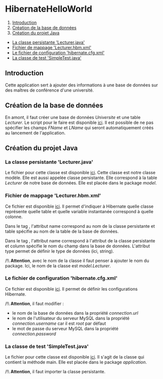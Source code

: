 # HibernateHelloWorld

1. [Introduction](#title1)
2. [Création de la base de données](#title2)
3. [Création du projet Java](#title3)
  * [La classe persistante 'Lecturer.java'](#subtitle1)
  * [Fichier de mappage 'Lecturer.hbm.xml'](#subtitle2)
  * [Le fichier de configuration 'hibernate.cfg.xml'](#subtitle3)
  * [La classe de test 'SimpleTest.java'](#subtitle4)

## <a name="title1">Introduction</a>

Cette application sert à ajouter des informations à une base de données sur des maîtres de conférence d'une université.

## <a name="title2">Création de la base de données</a>

En amont, il faut créer une base de données *Universite* et une table *Lecturer*. Le script pour le faire est disponible [ici](https://github.com/vanessahuhn/HibernateHelloWorld/blob/master/SQL/createDB%20%2B%20table.sql). Il est possible de ne pas spécifier les champs *FName* et *LName* qui seront automatiquement créés au lancement de l'application.

## <a name="title3">Création du projet Java</a>

### <a name="subtitle1">La classe persistante 'Lecturer.java'</a>

Le fichier pour cette classe est disponible [ici](https://github.com/vanessahuhn/HibernateHelloWorld/blob/master/src/model/Lecturer.java). Cette classe est notre classe modèle. Elle est aussi appelée classe persistante. Elle correspond à la table *Lecturer* de notre base de données. Elle est placée dans le package *model*.

### <a name="subtitle2">Fichier de mappage 'Lecturer.hbm.xml'</a>

Ce fichier est disponible [ici](https://github.com/vanessahuhn/HibernateHelloWorld/blob/master/src/Lecturer.hbm.xml). Il permet d'indiquer à Hibernate quelle classe représente quelle table et quelle variable instantanée correspond à quelle colonne. 

Dans le tag <class>, l'attribut name correspond au nom de la classe persistante et table spécifie au nom de la table de la base de données.

Dans le tag <property>, l'attribut name correspond à l'attribut de la classe persistante et column spécifie le nom du champ dans la base de données. L'attribut type permet de définir le type de données (ici, string).

/!\ **Attention**, avec le nom de la classe il faut penser à ajouter le nom du package. Ici, le nom de la classe est *model.Lecturer*.

### <a name="subtitle3">Le fichier de configuration 'hibernate.cfg.xml'</a>

Ce fichier est disponible [ici](https://github.com/vanessahuhn/HibernateHelloWorld/blob/master/src/hibernate.cfg.xml). Il permet de définir les configurations Hibernate.

/!\ **Attention**, il faut modifier :

- le nom de la base de données dans la propriété *connection.url*
- le nom de l'utilisateur du serveur MySQL dans la propriété *connection.username* car il est *root* par défaut
- le mot de passe du serveur MySQL dans la propriété *connection.password*


### <a name="subtitle4">La classe de test 'SimpleTest.java'</a>

Le fichier pour cette classe est disponible [ici](https://github.com/vanessahuhn/HibernateHelloWorld/blob/master/src/application/SimpleTest.java). Il s'agit de la classe qui contient la méthode main. Elle est placée dans le package *application*.

/!\ **Attention**, il faut importer la classe persistante.
